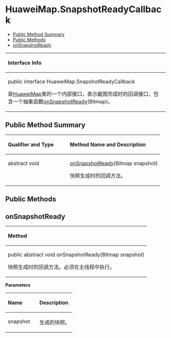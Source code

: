 # HuaweiMap.SnapshotReadyCallback<a name="ZH-CN_TOPIC_0000001099501078"></a>

-   [Public Method Summary](#section195322812343)
-   [Public Methods](#section38319190589)
-   [onSnapshotReady](#section1613882835818)


<a name="table4714mcpsimp"></a>
<table><thead align="left"><tr id="row4718mcpsimp"><th class="cellrowborder" valign="top" width="100%" id="mcps1.1.2.1.1"><p id="p3916mcpsimp"><a name="p3916mcpsimp"></a><a name="p3916mcpsimp"></a>Interface Info</p>
</th>
</tr>
</thead>
<tbody><tr id="row4721mcpsimp"><td class="cellrowborder" valign="top" width="100%" headers="mcps1.1.2.1.1 "><p id="p13468258267"><a name="p13468258267"></a><a name="p13468258267"></a>public interface HuaweiMap.SnapshotReadyCallback</p>
<p id="p4723mcpsimp"><a name="p4723mcpsimp"></a><a name="p4723mcpsimp"></a>是<a href="huaweimap.md">HuaweiMap</a>类的一个内部接口，表示截图完成时的回调接口，包含一个抽象函数<a href="#section1613882835818">onSnapshotReady</a>(Bitmap)。</p>
</td>
</tr>
</tbody>
</table>

## Public Method Summary<a name="section195322812343"></a>

<a name="table4729mcpsimp"></a>
<table><thead align="left"><tr id="row4734mcpsimp"><th class="cellrowborder" valign="top" width="40%" id="mcps1.1.3.1.1"><p id="p4736mcpsimp"><a name="p4736mcpsimp"></a><a name="p4736mcpsimp"></a>Qualifier and Type</p>
</th>
<th class="cellrowborder" valign="top" width="60%" id="mcps1.1.3.1.2"><p id="p4738mcpsimp"><a name="p4738mcpsimp"></a><a name="p4738mcpsimp"></a>Method Name and Description</p>
</th>
</tr>
</thead>
<tbody><tr id="row4739mcpsimp"><td class="cellrowborder" valign="top" width="40%" headers="mcps1.1.3.1.1 "><p id="p4741mcpsimp"><a name="p4741mcpsimp"></a><a name="p4741mcpsimp"></a>abstract void</p>
</td>
<td class="cellrowborder" valign="top" width="60%" headers="mcps1.1.3.1.2 "><p id="p4743mcpsimp"><a name="p4743mcpsimp"></a><a name="p4743mcpsimp"></a><a href="#section1613882835818">onSnapshotReady</a>(Bitmap snapshot)</p>
<p id="p1663144510619"><a name="p1663144510619"></a><a name="p1663144510619"></a>快照生成时的回调方法。</p>
</td>
</tr>
</tbody>
</table>

## Public Methods<a name="section38319190589"></a>

## onSnapshotReady<a name="section1613882835818"></a>

<a name="table4746mcpsimp"></a>
<table><thead align="left"><tr id="row4750mcpsimp"><th class="cellrowborder" valign="top" width="100%" id="mcps1.1.2.1.1"><p id="p4752mcpsimp"><a name="p4752mcpsimp"></a><a name="p4752mcpsimp"></a>Method</p>
</th>
</tr>
</thead>
<tbody><tr id="row4753mcpsimp"><td class="cellrowborder" valign="top" width="100%" headers="mcps1.1.2.1.1 "><p id="p4755mcpsimp"><a name="p4755mcpsimp"></a><a name="p4755mcpsimp"></a>public abstract void onSnapshotReady(Bitmap snapshot)</p>
<p id="p3370135215588"><a name="p3370135215588"></a><a name="p3370135215588"></a>快照生成时的回调方法。必须在主线程中执行。</p>
</td>
</tr>
</tbody>
</table>

**Parameters**

<a name="table4761mcpsimp"></a>
<table><thead align="left"><tr id="row4766mcpsimp"><th class="cellrowborder" valign="top" width="47%" id="mcps1.1.3.1.1"><p id="p4768mcpsimp"><a name="p4768mcpsimp"></a><a name="p4768mcpsimp"></a>Name</p>
</th>
<th class="cellrowborder" valign="top" width="53%" id="mcps1.1.3.1.2"><p id="p4770mcpsimp"><a name="p4770mcpsimp"></a><a name="p4770mcpsimp"></a>Description</p>
</th>
</tr>
</thead>
<tbody><tr id="row4771mcpsimp"><td class="cellrowborder" valign="top" width="47%" headers="mcps1.1.3.1.1 "><p id="p4773mcpsimp"><a name="p4773mcpsimp"></a><a name="p4773mcpsimp"></a>snapshot</p>
</td>
<td class="cellrowborder" valign="top" width="53%" headers="mcps1.1.3.1.2 "><p id="p4775mcpsimp"><a name="p4775mcpsimp"></a><a name="p4775mcpsimp"></a>生成的快照。</p>
</td>
</tr>
</tbody>
</table>

